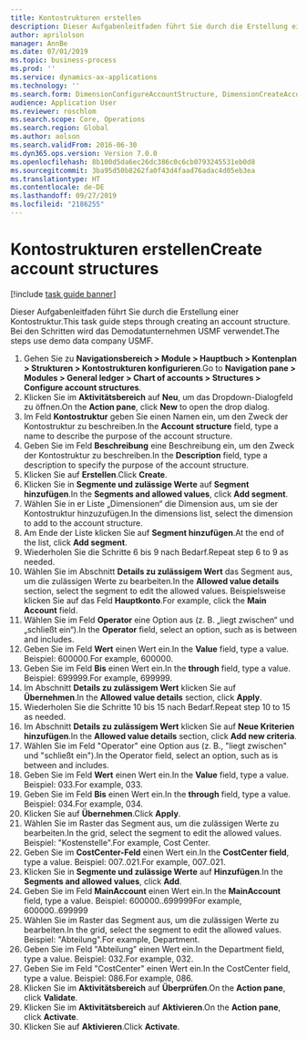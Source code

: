 ```yaml
---
title: Kontostrukturen erstellen
description: Dieser Aufgabenleitfaden führt Sie durch die Erstellung einer Kontostruktur.
author: aprilolson
manager: AnnBe
ms.date: 07/01/2019
ms.topic: business-process
ms.prod: ''
ms.service: dynamics-ax-applications
ms.technology: ''
ms.search.form: DimensionConfigureAccountStructure, DimensionCreateAccountStructure, DimensionHierarchyAddLevel, DimensionHierarchyConstraintActivate
audience: Application User
ms.reviewer: roschlom
ms.search.scope: Core, Operations
ms.search.region: Global
ms.author: aolson
ms.search.validFrom: 2016-06-30
ms.dyn365.ops.version: Version 7.0.0
ms.openlocfilehash: 8b100d5da6ec26dc386c0c6cb0793245531eb0d8
ms.sourcegitcommit: 3ba95d50b8262fa0f43d4faad76adac4d05eb3ea
ms.translationtype: HT
ms.contentlocale: de-DE
ms.lasthandoff: 09/27/2019
ms.locfileid: "2186255"
---
```

# <a name="create-account-structures"></a><span data-ttu-id="b02f5-103">Kontostrukturen erstellen</span><span class="sxs-lookup"><span data-stu-id="b02f5-103">Create account structures</span></span>

[!include [task guide banner](../../includes/task-guide-banner.md)]

<span data-ttu-id="b02f5-104">Dieser Aufgabenleitfaden führt Sie durch die Erstellung einer Kontostruktur.</span><span class="sxs-lookup"><span data-stu-id="b02f5-104">This task guide steps through creating an account structure.</span></span> <span data-ttu-id="b02f5-105">Bei den Schritten wird das Demodatunternehmen USMF verwendet.</span><span class="sxs-lookup"><span data-stu-id="b02f5-105">The steps use demo data company USMF.</span></span>

1. <span data-ttu-id="b02f5-106">Gehen Sie zu **Navigationsbereich > Module > Hauptbuch > Kontenplan > Strukturen > Kontostrukturen konfigurieren**.</span><span class="sxs-lookup"><span data-stu-id="b02f5-106">Go to **Navigation pane > Modules > General ledger > Chart of accounts > Structures > Configure account structures**.</span></span>
2. <span data-ttu-id="b02f5-107">Klicken Sie im **Aktivitätsbereich** auf **Neu**, um das Dropdown-Dialogfeld zu öffnen.</span><span class="sxs-lookup"><span data-stu-id="b02f5-107">On the **Action pane**, click **New** to open the drop dialog.</span></span>
3. <span data-ttu-id="b02f5-108">Im Feld **Kontostruktur** geben Sie einen Namen ein, um den Zweck der Kontostruktur zu beschreiben.</span><span class="sxs-lookup"><span data-stu-id="b02f5-108">In the **Account structure** field, type a name to describe the purpose of the account structure.</span></span>
4. <span data-ttu-id="b02f5-109">Geben Sie im Feld **Beschreibung** eine Beschreibung ein, um den Zweck der Kontostruktur zu beschreiben.</span><span class="sxs-lookup"><span data-stu-id="b02f5-109">In the **Description** field, type a description to specify the purpose of the account structure.</span></span>
5. <span data-ttu-id="b02f5-110">Klicken Sie auf **Erstellen**.</span><span class="sxs-lookup"><span data-stu-id="b02f5-110">Click **Create**.</span></span>
6. <span data-ttu-id="b02f5-111">Klicken Sie in **Segmente und zulässige Werte** auf **Segment hinzufügen**.</span><span class="sxs-lookup"><span data-stu-id="b02f5-111">In the **Segments and allowed values**, click **Add segment**.</span></span>
7. <span data-ttu-id="b02f5-112">Wählen Sie in er Liste „Dimensionen“ die Dimension aus, um sie der Kontostruktur hinzuzufügen.</span><span class="sxs-lookup"><span data-stu-id="b02f5-112">In the dimensions list, select the dimension to add to the account structure.</span></span>
8. <span data-ttu-id="b02f5-113">Am Ende der Liste klicken Sie auf **Segment hinzufügen**.</span><span class="sxs-lookup"><span data-stu-id="b02f5-113">At the end of the list, click **Add segment**.</span></span>
9. <span data-ttu-id="b02f5-114">Wiederholen Sie die Schritte 6 bis 9 nach Bedarf.</span><span class="sxs-lookup"><span data-stu-id="b02f5-114">Repeat step 6 to 9 as needed.</span></span>
10. <span data-ttu-id="b02f5-115">Wählen Sie im Abschnitt **Details zu zulässigem Wert** das Segment aus, um die zulässigen Werte zu bearbeiten.</span><span class="sxs-lookup"><span data-stu-id="b02f5-115">In the **Allowed value details** section, select the segment to edit the allowed values.</span></span>
    <span data-ttu-id="b02f5-116">Beispielsweise klicken Sie auf das Feld **Hauptkonto**.</span><span class="sxs-lookup"><span data-stu-id="b02f5-116">For example, click the **Main Account** field.</span></span>  
11. <span data-ttu-id="b02f5-117">Wählen Sie im Feld **Operator** eine Option aus (z. B. „liegt zwischen“ und „schließt ein“).</span><span class="sxs-lookup"><span data-stu-id="b02f5-117">In the **Operator** field, select an option, such as is between and includes.</span></span>
12. <span data-ttu-id="b02f5-118">Geben Sie im Feld **Wert** einen Wert ein.</span><span class="sxs-lookup"><span data-stu-id="b02f5-118">In the **Value** field, type a value.</span></span> <span data-ttu-id="b02f5-119">Beispiel: 600000.</span><span class="sxs-lookup"><span data-stu-id="b02f5-119">For example, 600000.</span></span>  
13. <span data-ttu-id="b02f5-120">Geben Sie im Feld **Bis** einen Wert ein.</span><span class="sxs-lookup"><span data-stu-id="b02f5-120">In the **through** field, type a value.</span></span> <span data-ttu-id="b02f5-121">Beispiel: 699999.</span><span class="sxs-lookup"><span data-stu-id="b02f5-121">For example, 699999.</span></span>  
14. <span data-ttu-id="b02f5-122">Im Abschnitt **Details zu zulässigem Wert** klicken Sie auf **Übernehmen**.</span><span class="sxs-lookup"><span data-stu-id="b02f5-122">In the **Allowed value details** section, click **Apply**.</span></span>
15. <span data-ttu-id="b02f5-123">Wiederholen Sie die Schritte 10 bis 15 nach Bedarf.</span><span class="sxs-lookup"><span data-stu-id="b02f5-123">Repeat step 10 to 15 as needed.</span></span>  
16. <span data-ttu-id="b02f5-124">Im Abschnitt **Details zu zulässigem Wert** klicken Sie auf **Neue Kriterien hinzufügen**.</span><span class="sxs-lookup"><span data-stu-id="b02f5-124">In the **Allowed value details** section, click **Add new criteria**.</span></span>
17. <span data-ttu-id="b02f5-125">Wählen Sie im Feld "Operator" eine Option aus (z. B., "liegt zwischen" und "schließt ein").</span><span class="sxs-lookup"><span data-stu-id="b02f5-125">In the Operator field, select an option, such as is between and includes.</span></span>
18. <span data-ttu-id="b02f5-126">Geben Sie im Feld **Wert** einen Wert ein.</span><span class="sxs-lookup"><span data-stu-id="b02f5-126">In the **Value** field, type a value.</span></span> <span data-ttu-id="b02f5-127">Beispiel: 033.</span><span class="sxs-lookup"><span data-stu-id="b02f5-127">For example, 033.</span></span>  
19. <span data-ttu-id="b02f5-128">Geben Sie im Feld **Bis** einen Wert ein.</span><span class="sxs-lookup"><span data-stu-id="b02f5-128">In the **through** field, type a value.</span></span> <span data-ttu-id="b02f5-129">Beispiel: 034.</span><span class="sxs-lookup"><span data-stu-id="b02f5-129">For example, 034.</span></span>  
20. <span data-ttu-id="b02f5-130">Klicken Sie auf **Übernehmen**.</span><span class="sxs-lookup"><span data-stu-id="b02f5-130">Click **Apply**.</span></span>
21. <span data-ttu-id="b02f5-131">Wählen Sie im Raster das Segment aus, um die zulässigen Werte zu bearbeiten.</span><span class="sxs-lookup"><span data-stu-id="b02f5-131">In the grid, select the segment to edit the allowed values.</span></span> <span data-ttu-id="b02f5-132">Beispiel: "Kostenstelle".</span><span class="sxs-lookup"><span data-stu-id="b02f5-132">For example, Cost Center.</span></span>  
22. <span data-ttu-id="b02f5-133">Geben Sie im **CostCenter-Feld** einen Wert ein.</span><span class="sxs-lookup"><span data-stu-id="b02f5-133">In the **CostCenter field**, type a value.</span></span> <span data-ttu-id="b02f5-134">Beispiel: 007..021.</span><span class="sxs-lookup"><span data-stu-id="b02f5-134">For example, 007..021.</span></span>  
23. <span data-ttu-id="b02f5-135">Klicken Sie in **Segmente und zulässige Werte** auf **Hinzufügen**.</span><span class="sxs-lookup"><span data-stu-id="b02f5-135">In the **Segments and allowed values**, click **Add**.</span></span>
24. <span data-ttu-id="b02f5-136">Geben Sie im Feld **MainAccount** einen Wert ein.</span><span class="sxs-lookup"><span data-stu-id="b02f5-136">In the **MainAccount** field, type a value.</span></span> <span data-ttu-id="b02f5-137">Beispiel: 600000..699999</span><span class="sxs-lookup"><span data-stu-id="b02f5-137">For example, 600000..699999</span></span>  
25. <span data-ttu-id="b02f5-138">Wählen Sie im Raster das Segment aus, um die zulässigen Werte zu bearbeiten.</span><span class="sxs-lookup"><span data-stu-id="b02f5-138">In the grid, select the segment to edit the allowed values.</span></span> <span data-ttu-id="b02f5-139">Beispiel: "Abteilung".</span><span class="sxs-lookup"><span data-stu-id="b02f5-139">For example, Department.</span></span>  
26. <span data-ttu-id="b02f5-140">Geben Sie im Feld "Abteilung" einen Wert ein.</span><span class="sxs-lookup"><span data-stu-id="b02f5-140">In the Department field, type a value.</span></span> <span data-ttu-id="b02f5-141">Beispiel: 032.</span><span class="sxs-lookup"><span data-stu-id="b02f5-141">For example, 032.</span></span>  
27. <span data-ttu-id="b02f5-142">Geben Sie im Feld "CostCenter" einen Wert ein.</span><span class="sxs-lookup"><span data-stu-id="b02f5-142">In the CostCenter field, type a value.</span></span> <span data-ttu-id="b02f5-143">Beispiel: 086.</span><span class="sxs-lookup"><span data-stu-id="b02f5-143">For example, 086.</span></span>  
28. <span data-ttu-id="b02f5-144">Klicken Sie im **Aktivitätsbereich** auf **Überprüfen**.</span><span class="sxs-lookup"><span data-stu-id="b02f5-144">On the **Action pane**, click **Validate**.</span></span>
29. <span data-ttu-id="b02f5-145">Klicken Sie im **Aktivitätsbereich** auf **Aktivieren**.</span><span class="sxs-lookup"><span data-stu-id="b02f5-145">On the **Action pane**, click **Activate**.</span></span>
30. <span data-ttu-id="b02f5-146">Klicken Sie auf **Aktivieren**.</span><span class="sxs-lookup"><span data-stu-id="b02f5-146">Click **Activate**.</span></span>

